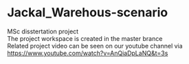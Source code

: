 # Jackal_Warehous-scenario
MSc disstertation project  
The project workspace is created in the master brance  
Related project video can be seen on our youtube channel via https://www.youtube.com/watch?v=AnQiaDpLaNQ&t=3s
